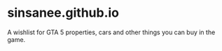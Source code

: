# sinsanee.github.io
A wishlist for GTA 5 properties, cars and other things you can buy in the game.
